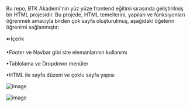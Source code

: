 Bu repo, BTK Akademi'nin yüz yüze frontend eğitimi sırasında geliştirilmiş bir HTML projesidir. Bu projede, HTML temellerini, yapıları ve fonksiyonları öğrenmek amacıyla birden çok sayfa oluşturulmuş, aşağıdaki öğelerin öğrenimi sağlanmıştır:

⏩İçerik

•Footer ve Navbar gibi site elemanlarının kullanımı

•Tablolama ve Dropdown menüler

•HTML ile sayfa düzeni ve çoklu sayfa yapısı

![image](https://github.com/user-attachments/assets/c0303e77-0311-4cbc-9b33-60208ee525bf)

![image](https://github.com/user-attachments/assets/f7a3b777-ac95-4186-8304-d9aa823152db)

